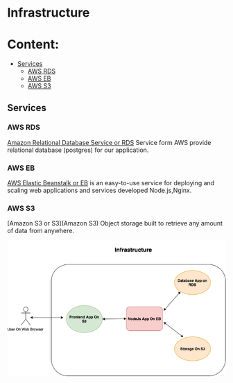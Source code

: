 Infrastructure
==============

# Content:
- [Services](#services)
    - [AWS RDS](#aws-rds)
    - [AWS EB](#aws-eb)
    - [AWS S3](#aws-s3)

## Services

### AWS RDS
[Amazon Relational Database Service or RDS](https://aws.amazon.com/rds/) Service form AWS provide relational database (postgres) for our application.

### AWS EB

[AWS Elastic Beanstalk or EB](https://aws.amazon.com/elasticbeanstalk) is an easy-to-use service for deploying and scaling web applications and services developed Node.js,Nginx.

### AWS S3
[Amazon S3 or S3](Amazon S3) Object storage built to retrieve any amount of data from anywhere.


![Infrastructure](../screenshot/Infrastructure.png)